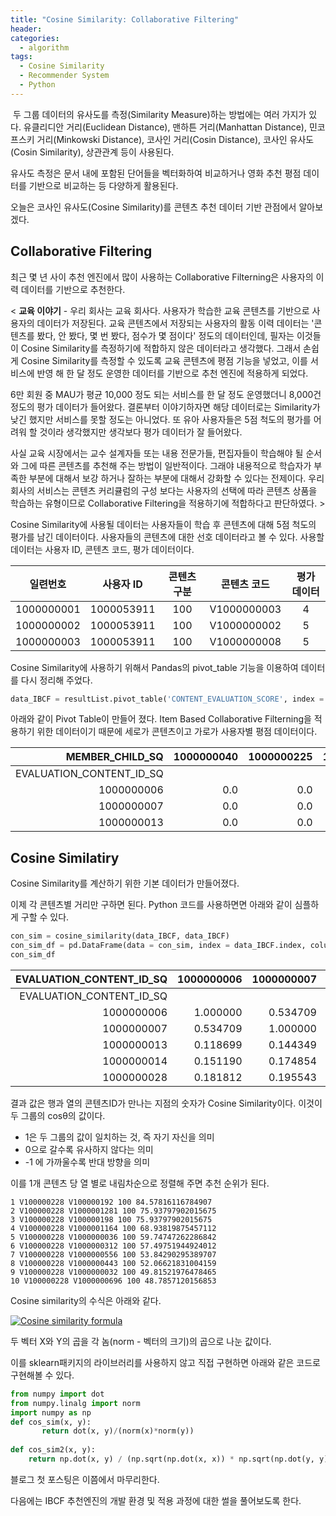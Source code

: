 ```yaml
---
title: "Cosine Similarity: Collaborative Filtering"
header:
categories:
  - algorithm
tags:
  - Cosine Similarity
  - Recommender System
  - Python
---
```




​            두 그룹 데이터의 유사도를 측정(Similarity Measure)하는 방법에는 여러 가지가 있다. 유클리디안 거리(Euclidean Distance), 맨하튼 거리(Manhattan Distance), 민코프스키 거리(Minkowski Distance), 코사인 거리(Cosin Distance), 코사인 유사도(Cosin Similarity), 상관관계 등이 사용된다. 

유사도 측정은 문서 내에 포함된 단어들을 벡터화하여 비교하거나 영화 추천 평점 데이터를 기반으로 비교하는 등 다양하게 활용된다.

오늘은 코사인 유사도(Cosine Similarity)를 콘텐츠 추천 데이터 기반 관점에서 알아보겠다. 

## Collaborative Filtering

  최근 몇 년 사이 추천 엔진에서 많이 사용하는 Collaborative Filterning은 사용자의 이력 데이터를 기반으로 추천한다.

< <strong>교육 이야기</strong> - 우리 회사는 교육 회사다. 사용자가 학습한 교육 콘텐츠를 기반으로 사용자의 데이터가 저장된다. 교육 콘텐츠에서 저장되는 사용자의 활동 이력 데이터는 '콘텐츠를 봤다, 안 봤다, 몇 번 봤다, 점수가 몇 점이다'  정도의 데이터인데, 필자는 이것들이  Cosine Similarity를 측정하기에 적합하지 않은 데이터라고 생각했다. 그래서 손쉽게 Cosine Similarity를 측정할 수 있도록 교육 콘텐츠에 평점 기능을 넣었고, 이를 서비스에 반영 해 한 달 정도 운영한 데이터를 기반으로 추천 엔진에 적용하게 되었다. 

6만 회원 중 MAU가 평균 10,000 정도 되는 서비스를 한 달 정도 운영했더니 8,000건 정도의 평가 데이터가 들어왔다. 결론부터 이야기하자면 해당 데이터로는 Similarity가 낮긴 했지만 서비스를 못할 정도는 아니었다. 또 유아 사용자들은 5점 척도의 평가를 어려워 할 것이라 생각했지만 생각보다 평가 데이터가 잘 들어왔다.

사실 교육 시장에서는 교수 설계자들 또는 내용 전문가들, 편집자들이 학습해야 될 순서와 그에 따른 콘텐츠를 추천해 주는 방법이 일반적이다. 그래야 내용적으로 학습자가 부족한 부분에 대해서 보강 하거나 잘하는 부분에 대해서 강화할 수 있다는 전제이다. 우리 회사의 서비스는 콘텐츠 커리큘럼의 구성 보다는 사용자의 선택에 따라 콘텐츠 상품을 학습하는 유형이므로 Collaborative Filtering을 적용하기에 적합하다고 판단하였다. >

Cosine Similarity에 사용될 데이터는 사용자들이 학습 후 콘텐츠에 대해 5점 척도의 평가를 남긴 데이터이다. 사용자들의 콘텐츠에 대한 선호 데이터라고 볼 수 있다. 사용할 데이터는 사용자 ID, 콘텐츠 코드, 평가 데이터이다. 

|  일련번호  | 사용자 ID  | 콘텐츠 구분 | 콘텐츠 코드 | 평가 데이터 |
| :--------: | :--------: | :---------: | :---------: | :---------: |
| 1000000001 | 1000053911 |     100     | V1000000003 |      4      |
| 1000000002 | 1000053911 |     100     | V1000000002 |      5      |
| 1000000003 | 1000053911 |     100     | V1000000008 |      5      |

Cosine Similarity에 사용하기 위해서 Pandas의 pivot_table 기능을 이용하여 데이터를 다시 정리해 주었다.

~~~python
data_IBCF = resultList.pivot_table('CONTENT_EVALUATION_SCORE', index = 'EVALUATION_CONTENT_ID', columns = 'MEMBER_CHILD_SQ').fillna(0)
~~~

아래와 같이 Pivot Table이 만들어 졌다. Item Based Collaborative Filterning을 적용하기 위한 데이터이기 때문에 세로가 콘텐츠이고 가로가 사용자별 평점 데이터이다.

|          MEMBER_CHILD_SQ | 1000000040 | 1000000225 | 1000000339 | 1000000366 | 1000000394 | 1000000495 | 1000000497 | 1000000530 | 1000000547 | 1000000820 |  ... | 1000064741 | 1000064751 | 1000064760 | 1000064774 | 1000064776 | 1000064809 | 1000064810 | 1000064811 | 1000064813 | 1000064815 |
| -----------------------: | ---------: | ---------: | ---------: | ---------: | ---------: | ---------: | ---------: | ---------: | ---------: | ---------: | ---: | ---------: | ---------: | ---------: | ---------: | ---------: | ---------: | ---------: | ---------: | ---------: | ---------: |
| EVALUATION_CONTENT_ID_SQ |            |            |            |            |            |            |            |            |            |            |      |            |            |            |            |            |            |            |            |            |            |
|               1000000006 |        0.0 |        0.0 |        0.0 |        0.0 |        0.0 |        0.0 |        0.0 |        0.0 |        0.0 |        0.0 |  ... |        0.0 |        0.0 |        0.0 |        0.0 |        0.0 |        0.0 |        0.0 |        5.0 |        0.0 |        0.0 |
|               1000000007 |        0.0 |        0.0 |        0.0 |        0.0 |        0.0 |        0.0 |        0.0 |        0.0 |        0.0 |        0.0 |  ... |        0.0 |        0.0 |        0.0 |        0.0 |        0.0 |        0.0 |        0.0 |        0.0 |        0.0 |        0.0 |
|               1000000013 |        0.0 |        0.0 |        0.0 |        0.0 |        0.0 |        0.0 |        0.0 |        0.0 |        0.0 |        0.0 |  ... |        0.0 |        0.0 |        0.0 |        0.0 |        0.0 |        0.0 |        0.0 |        0.0 |        0.0 |        0.0 |



## Cosine Similatiry

Cosine Similarity를 계산하기 위한 기본 데이터가 만들어졌다. 

이제 각 콘텐츠별 거리만 구하면 된다. Python 코드를 사용하면면 아래와 같이 심플하게 구할 수 있다.

~~~python
con_sim = cosine_similarity(data_IBCF, data_IBCF)
con_sim_df = pd.DataFrame(data = con_sim, index = data_IBCF.index, columns = data_IBCF.index)
con_sim_df
~~~

| EVALUATION_CONTENT_ID_SQ | 1000000006 | 1000000007 | 1000000013 | 1000000014 | 1000000028 | 1000000029 | 1000000035 | 1000000036 | 1000000042 | 1000000043 |  ... | V100000233 | V100000235 | V100000238 | V100000239 | V100000240 | V100000246 | V100000249 | V100000254 | V100000256 | V100000258 |
| -----------------------: | ---------: | ---------: | ---------: | ---------: | ---------: | ---------: | ---------: | ---------: | ---------: | ---------: | ---: | ---------: | ---------: | ---------: | ---------: | ---------: | ---------: | ---------: | ---------: | ---------: | ---------: |
| EVALUATION_CONTENT_ID_SQ |            |            |            |            |            |            |            |            |            |            |      |            |            |            |            |            |            |            |            |            |            |
|               1000000006 |   1.000000 |   0.534709 |   0.118699 |   0.151190 |   0.181812 |   0.154930 |   0.082285 |   0.138781 |   0.086249 |   0.083669 |  ... |        0.0 |   0.000000 |        0.0 |        0.0 |   0.117421 |        0.0 |        0.0 |        0.0 |        0.0 |        0.0 |
|               1000000007 |   0.534709 |   1.000000 |   0.144349 |   0.174854 |   0.195543 |   0.189909 |   0.095725 |   0.118349 |   0.093215 |   0.081133 |  ... |        0.0 |   0.000000 |        0.0 |        0.0 |   0.109341 |        0.0 |        0.0 |        0.0 |        0.0 |        0.0 |
|               1000000013 |   0.118699 |   0.144349 |   1.000000 |   0.517494 |   0.246730 |   0.229334 |   0.202346 |   0.319755 |   0.223019 |   0.215176 |  ... |        0.0 |   0.052505 |        0.0 |        0.0 |   0.043224 |        0.0 |        0.0 |        0.0 |        0.0 |        0.0 |
|               1000000014 |   0.151190 |   0.174854 |   0.517494 |   1.000000 |   0.285489 |   0.214540 |   0.182135 |   0.218426 |   0.221884 |   0.197035 |  ... |        0.0 |   0.000000 |        0.0 |        0.0 |   0.048301 |        0.0 |        0.0 |        0.0 |        0.0 |        0.0 |
|               1000000028 |   0.181812 |   0.195543 |   0.246730 |   0.285489 |   1.000000 |   0.446856 |   0.305144 |   0.293787 |   0.310196 |   0.222965 |  ... |        0.0 |   0.072803 |        0.0 |        0.0 |   0.072141 |        0.0 |        0.0 |        0.0 |        0.0 |        0.0 |

결과 값은 행과 열의 콘텐츠ID가  만나는 지점의 숫자가 Cosine Similarity이다. 이것이 두 그룹의 cosθ의 값이다. 

* 1은 두 그룹의 값이 일치하는 것, 즉 자기 자신을 의미
* 0으로 갈수록 유사하지 않다는 의미
* -1 에 가까울수록 반대 방향을 의미

이를 1개 콘텐츠 당 열 별로 내림차순으로 정렬해 주면 추천 순위가 된다.

```
1 V100000228 V100000192 100 84.57816116784907
2 V100000228 V1000001281 100 75.93797902015675
3 V100000228 V100000198 100 75.93797902015675
4 V100000228 V1000001164 100 68.93819875457112
5 V100000228 V1000000036 100 59.74747262286842
6 V100000228 V1000000312 100 57.49751944924012
7 V100000228 V1000000556 100 53.84290295389707
8 V100000228 V1000000443 100 52.06621831004159
9 V100000228 V1000000032 100 49.81521976478465
10 V100000228 V1000000696 100 48.7857120156853
```



Cosine similarity의 수식은 아래와 같다.

[![Cosine similarity formula](https://camo.githubusercontent.com/71ee9bea3e3bb571c93256e455273aa47eef4483d3b91c7cacbd7efd57ad4721/68747470733a2f2f63646e2e7261776769742e636f6d2f636f6d707574652d696f2f636f73696e652d73696d696c61726974792f626465663934306266346536643332306432363532623532663534663538636632656135643739342f646f63732f696d672f65716e5f73696d696c61726974792e737667)](https://camo.githubusercontent.com/71ee9bea3e3bb571c93256e455273aa47eef4483d3b91c7cacbd7efd57ad4721/68747470733a2f2f63646e2e7261776769742e636f6d2f636f6d707574652d696f2f636f73696e652d73696d696c61726974792f626465663934306266346536643332306432363532623532663534663538636632656135643739342f646f63732f696d672f65716e5f73696d696c61726974792e737667)

두 벡터 X와 Y의 곱을 각 놈(norm - 벡터의 크기)의 곱으로 나눈 값이다. 

이를 sklearn패키지의 라이브러리를 사용하지 않고 직접 구현하면 아래와 같은 코드로 구현해볼 수 있다.

~~~python
from numpy import dot
from numpy.linalg import norm
import numpy as np
def cos_sim(x, y):
       return dot(x, y)/(norm(x)*norm(y))
    
def cos_sim2(x, y):
    return np.dot(x, y) / (np.sqrt(np.dot(x, x)) * np.sqrt(np.dot(y, y)))
~~~



블로그 첫 포스팅은 이쯤에서 마무리한다. 

다음에는 IBCF 추천엔진의 개발 환경 및 적용 과정에 대한 썰을 풀어보도록 한다.



